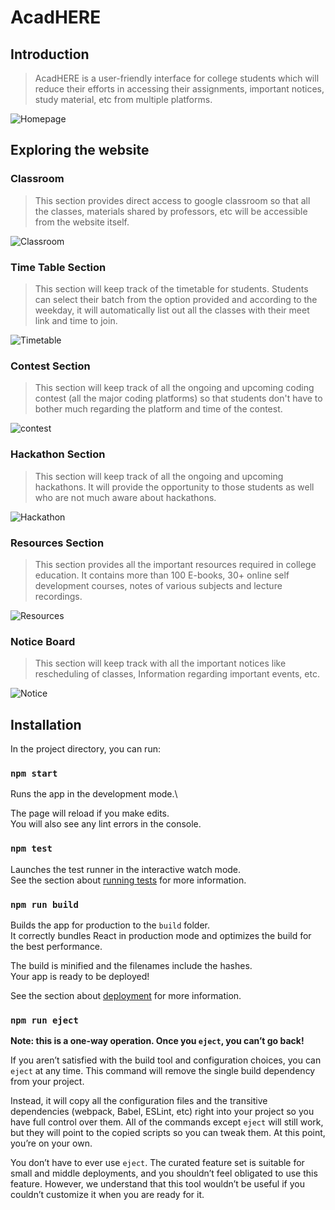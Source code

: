 # AcadHERE

## Introduction
> AcadHERE is a user-friendly interface for college students which will reduce their efforts in accessing their assignments, important notices, study material, etc from multiple platforms.

![Homepage](https://user-images.githubusercontent.com/74523865/129522896-945a074d-3d3f-463c-aba2-39d021b402d1.png)

## Exploring the website

### Classroom
> This section provides direct access to google classroom so that all the classes, materials shared by professors, etc will be accessible from the website itself.

![Classroom](https://user-images.githubusercontent.com/74523865/129523206-5a1b62ed-409a-4b55-a6a0-242afa91c30c.png)

### Time Table Section
> This section will keep track of the timetable for students. Students can select their batch from the option provided and according to the weekday, it will automatically list out all the classes with their meet link and time to join.

![Timetable](https://user-images.githubusercontent.com/74523865/129523000-4dee4121-31c2-4cf8-ab76-b3790307bfa8.png)

### Contest Section
> This section will keep track of all the ongoing and upcoming coding contest (all the major coding platforms) so that students don't have to bother much regarding the platform and time of the contest. 

![contest](https://user-images.githubusercontent.com/74523865/129523962-af8f12a8-4616-44f1-a196-94dbebf6d94a.png)

### Hackathon Section
> This section will keep track of all the ongoing and upcoming hackathons. It will provide the opportunity to those students as well who are not much aware about hackathons.

![Hackathon](https://user-images.githubusercontent.com/74523865/129523886-0567cfa7-ed04-4b17-aebb-e8d8d3dba91c.png)

### Resources Section
> This section provides all the important resources required in college education. It contains more than 100 E-books, 30+ online self development courses, notes of various subjects and lecture recordings.

![Resources](https://user-images.githubusercontent.com/74523865/129523647-a9e70fde-7e90-49cd-93db-b76a1696f36f.png)

### Notice Board
> This section will keep track with all the important notices like rescheduling of classes, Information regarding important events, etc.

![Notice](https://user-images.githubusercontent.com/74523865/129523734-dd7ba8ed-0eea-4cc5-96ef-dead7aa0afee.png)

## Installation

In the project directory, you can run:

### `npm start`

Runs the app in the development mode.\

The page will reload if you make edits.\
You will also see any lint errors in the console.

### `npm test`

Launches the test runner in the interactive watch mode.\
See the section about [running tests](https://facebook.github.io/create-react-app/docs/running-tests) for more information.

### `npm run build`

Builds the app for production to the `build` folder.\
It correctly bundles React in production mode and optimizes the build for the best performance.

The build is minified and the filenames include the hashes.\
Your app is ready to be deployed!

See the section about [deployment](https://facebook.github.io/create-react-app/docs/deployment) for more information.

### `npm run eject`

**Note: this is a one-way operation. Once you `eject`, you can’t go back!**

If you aren’t satisfied with the build tool and configuration choices, you can `eject` at any time. This command will remove the single build dependency from your project.

Instead, it will copy all the configuration files and the transitive dependencies (webpack, Babel, ESLint, etc) right into your project so you have full control over them. All of the commands except `eject` will still work, but they will point to the copied scripts so you can tweak them. At this point, you’re on your own.

You don’t have to ever use `eject`. The curated feature set is suitable for small and middle deployments, and you shouldn’t feel obligated to use this feature. However, we understand that this tool wouldn’t be useful if you couldn’t customize it when you are ready for it.
